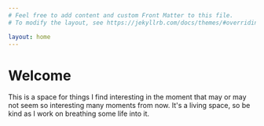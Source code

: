```yaml
---
# Feel free to add content and custom Front Matter to this file.
# To modify the layout, see https://jekyllrb.com/docs/themes/#overriding-theme-defaults

layout: home
---
```

# Welcome

This is a space for things I find interesting in the moment that may or may not seem so interesting many moments from now.
It's a living space, so be kind as I work on breathing some life into it.
